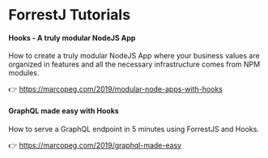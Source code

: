 # ForrestJ Tutorials

#### Hooks - A truly modular NodeJS App

How to create a truly modular NodeJS App where your business values are organized in features and all the necessary infrastructure comes from NPM modules.

👉 https://marcopeg.com/2019/modular-node-apps-with-hooks

#### GraphQL made easy with Hooks

How to serve a GraphQL endpoint in 5 minutes using ForrestJS and Hooks.

👉 https://marcopeg.com/2019/graphql-made-easy

